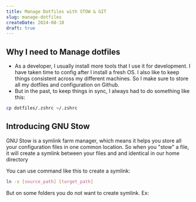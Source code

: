 ```yaml
---
title: Manage Dotfiles with STOW & GIT
slug: manage-dotfiles
createDate: 2024-08-10
draft: true
---
```


## Why I need to Manage dotfiles
- As a developer, I usually install more tools that I use it for development. I have taken time to config after I install a fresh OS. I also like to keep things consistent across my different machines. So I make sure to store all my dotfiles and configuration on Github.
- But in the past, to keep things in sync, I always had to do something like this:

```bash
cp dotfiles/.zshrc ~/.zshrc
```

## Introducing GNU Stow
GNU Stow is a symlink farm manager, which means it helps you store all your configuration files in one common location.
So when you "stow" a file, it will create a symlink between your files and and identical in our home directory

You can use command like this to create a symlink:

```bash
ln -s [source_path] [target_path]
```

But on some folders you do not want to create symlink. 
Ex: 